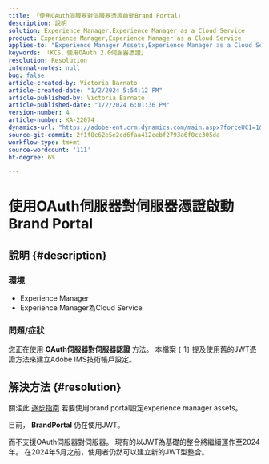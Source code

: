 ```yaml
---
title: 「使用OAuth伺服器對伺服器憑證啟動Brand Portal」
description: 說明
solution: Experience Manager,Experience Manager as a Cloud Service
product: Experience Manager,Experience Manager as a Cloud Service
applies-to: "Experience Manager Assets,Experience Manager as a Cloud Service,Experience Manager"
keywords: 「KCS，使用OAuth 2.0伺服器憑證」
resolution: Resolution
internal-notes: null
bug: false
article-created-by: Victoria Barnato
article-created-date: "1/2/2024 5:54:12 PM"
article-published-by: Victoria Barnato
article-published-date: "1/2/2024 6:01:36 PM"
version-number: 4
article-number: KA-22074
dynamics-url: "https://adobe-ent.crm.dynamics.com/main.aspx?forceUCI=1&pagetype=entityrecord&etn=knowledgearticle&id=c4ed37ec-97a9-ee11-be37-6045bd006b25"
source-git-commit: 2f1f8c62e5e2cd6faa412cebf2793a6f0cc305da
workflow-type: tm+mt
source-wordcount: '111'
ht-degree: 6%

---
```


# 使用OAuth伺服器對伺服器憑證啟動Brand Portal

## 說明 {#description}


### <b>環境 </b>

- Experience Manager
- Experience Manager為Cloud Service


### <b>問題/症狀</b>

您正在使用 <b>OAuth伺服器對伺服器認證</b> 方法。 本檔案 `[` 1`]`  提及使用舊的JWT憑證方法來建立Adobe IMS技術帳戶設定。




## 解決方法 {#resolution}




關注此 [逐步指南](https://experienceleague.adobe.com/docs/experience-manager-cloud-service/content/assets/brand-portal/configure-aem-assets-with-brand-portal.html?lang=en#manual-configuration) 若要使用brand portal設定experience manager assets。



目前， <b>BrandPortal</b> 仍在使用JWT。

而不支援OAuth伺服器對伺服器。 現有的以JWT為基礎的整合將繼續運作至2024年。 在2024年5月之前，使用者仍然可以建立新的JWT型整合。
